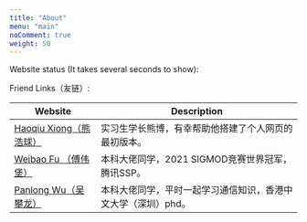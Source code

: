 ```yaml
---
title: "About"
menu: "main"
noComment: true
weight: 50
---
```


Website status (It takes several seconds to show):
<!-- cluster Map 搞笑的，加载太慢了 -->
<script type='text/javascript' id='clustrmaps' src='//cdn.clustrmaps.com/map_v2.js?cl=ffffff&w=a&t=tt&d=KNhUkfBz0L7ehCNZBExvsbzI3i4WYHNo7km8lQI9Cuc'></script>
<!-- <a href='https://clustrmaps.com/site/1bp0e'  title='Visit tracker'><img src='//clustrmaps.com/map_v2.png?cl=ffffff&w=a&t=tt&d=KNhUkfBz0L7ehCNZBExvsbzI3i4WYHNo7km8lQI9Cuc'/></a> -->

Friend Links（友链）:

| Website                                                     | Description                                                  |
| ----------------------------------------------------------- | ------------------------------------------------------------ |
| [Haoqiu Xiong（熊浩球）](https://haoqiuxiong.github.io)     | 实习生学长熊博，有幸帮助他搭建了个人网页的最初版本。         |
| [Weibao Fu （傅伟堡）](https://fu188.github.io)             | 本科大佬同学，2021 SIGMOD竞赛世界冠军，腾讯SSP。             |
| [Panlong Wu（吴攀龙）](https://air-tea.github.io/homepage/) | 本科大佬同学，平时一起学习通信知识，香港中文大学（深圳）phd。 |

